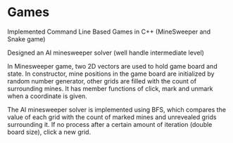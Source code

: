 # Games

Implemented Command Line Based Games in C++ (MineSweeper and Snake game)

Designed an AI minesweeper solver (well handle intermediate level)

In Minesweeper game, two 2D vectors are used to hold game board and state. In constructor, mine positions in the game board are initialized by random number generator, other grids are filled with the count of surrounding mines. It has member functions of click, mark and unmark when a coordinate is given. 

The AI minesweeper solver is implemented using BFS, which compares the value of each grid with the count of marked mines and unrevealed grids surrounding it. If no process after a certain amount of iteration (double board size), click a new grid. 
